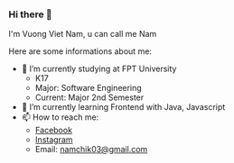 ### Hi there 👋

I'm Vuong Viet Nam, u can call me Nam

Here are some informations about me:

- 🔭 I’m currently studying at FPT University
  * K17
  * Major: Software Engineering
  * Current: Major 2nd Semester 
- 🌱 I’m currently learning Frontend with Java, Javascript
- 📫 How to reach me:
  * [Facebook](https://www.facebook.com/profile.php?id=100009747367404)
  * [Instagram](https://www.instagram.com/272727_betham/)
  * Email: namchik03@gmail.com
